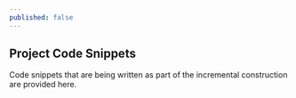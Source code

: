 ```yaml
---
published: false
---
```

## Project Code Snippets

Code snippets that are being written as part of the incremental construction are provided here. 
